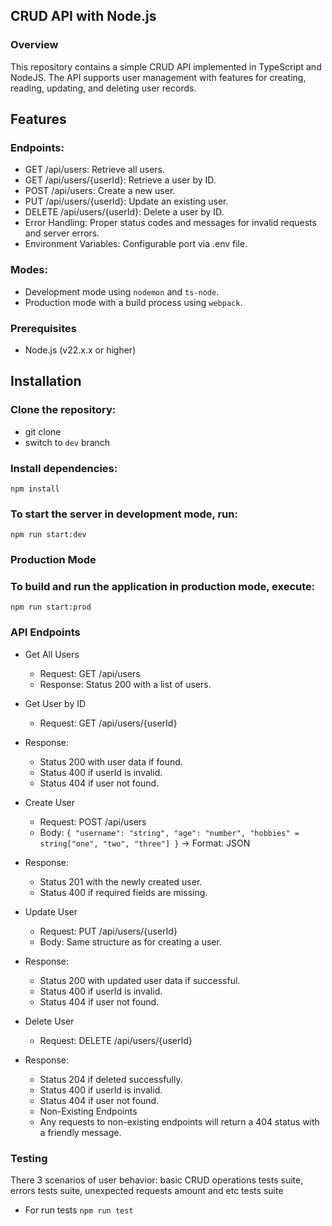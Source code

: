 ## CRUD API with Node.js
### Overview
This repository contains a simple CRUD API implemented in TypeScript and NodeJS. The API supports user management with features for creating, reading, updating, and deleting user records.

## Features
### Endpoints:
 - GET /api/users: Retrieve all users.
 - GET /api/users/{userId}: Retrieve a user by ID.
 - POST /api/users: Create a new user.
 - PUT /api/users/{userId}: Update an existing user.
 - DELETE /api/users/{userId}: Delete a user by ID.
 - Error Handling: Proper status codes and messages for invalid requests and server errors.
 - Environment Variables: Configurable port via .env file.
### Modes:
 - Development mode using ```nodemon``` and ```ts-node```.
 - Production mode with a build process using ```webpack```.
### Prerequisites
 - Node.js (v22.x.x or higher)
## Installation
### Clone the repository:

 - git clone <repository-url>
 - switch to ```dev``` branch
### Install dependencies:
```npm install```
### To start the server in development mode, run:
```npm run start:dev```
### Production Mode
### To build and run the application in production mode, execute:
```npm run start:prod```

### API Endpoints
- Get All Users
   - Request: GET /api/users
   - Response: Status 200 with a list of users.
- Get User by ID
   - Request: GET /api/users/{userId}
- Response:
   - Status 200 with user data if found.
   - Status 400 if userId is invalid.
   - Status 404 if user not found.
- Create User
   - Request: POST /api/users
   - Body:
``{
  "username": "string",
  "age": "number",
  "hobbies" = string["one", "two", "three"]
}`` -> Format: JSON

- Response:
   - Status 201 with the newly created user.
   - Status 400 if required fields are missing.
- Update User
   - Request: PUT /api/users/{userId}
   - Body: Same structure as for creating a user.
- Response:
   - Status 200 with updated user data if successful.
   - Status 400 if userId is invalid.
   - Status 404 if user not found.
- Delete User
   - Request: DELETE /api/users/{userId}
- Response:
  - Status 204 if deleted successfully.
  - Status 400 if userId is invalid.
  - Status 404 if user not found.
  - Non-Existing Endpoints
  - Any requests to non-existing endpoints will return a 404 status with a friendly message.


### Testing 
There 3 scenarios of user behavior: basic CRUD operations tests suite,  errors tests suite, unexpected requests amount and etc tests suite
- For run tests ```npm run test```

